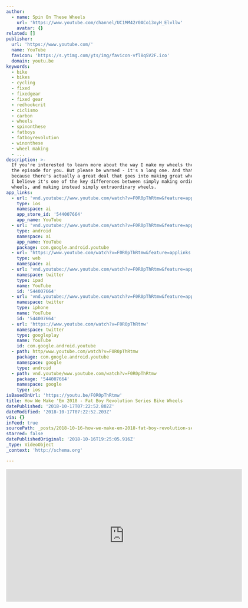```yaml
---
author:
  - name: Spin On These Wheels
    url: 'https://www.youtube.com/channel/UC1MM42r0ACo13oyH_Elvllw'
    avatar: {}
related: []
publisher:
  url: 'https://www.youtube.com/'
  name: YouTube
  favicon: 'https://s.ytimg.com/yts/img/favicon-vfl8qSV2F.ico'
  domain: youtu.be
keywords:
  - bike
  - bikes
  - cycling
  - fixed
  - fixedgear
  - fixed gear
  - redhookcrit
  - ciclismo
  - carbon
  - wheels
  - spinonthese
  - fatboys
  - fatboyrevolution
  - winonthese
  - wheel making
  - ...
description: >-
  If you're interested to learn more about the way I make my wheels then this is
  the episode for you. But please be warned - it's a long one. And that's
  because there's actually a great deal that goes into making great wheels - and
  I believe it's one of the key differences between simply making ordinary
  wheels, and making instead simply extraordinary wheels.
app_links:
  - url: 'vnd.youtube://www.youtube.com/watch?v=F0R0pThRtmw&feature=applinks'
    type: ios
    namespace: ai
    app_store_id: '544007664'
    app_name: YouTube
  - url: 'vnd.youtube://www.youtube.com/watch?v=F0R0pThRtmw&feature=applinks'
    type: android
    namespace: ai
    app_name: YouTube
    package: com.google.android.youtube
  - url: 'https://www.youtube.com/watch?v=F0R0pThRtmw&feature=applinks'
    type: web
    namespace: ai
  - url: 'vnd.youtube://www.youtube.com/watch?v=F0R0pThRtmw&feature=applinks'
    namespace: twitter
    type: ipad
    name: YouTube
    id: '544007664'
  - url: 'vnd.youtube://www.youtube.com/watch?v=F0R0pThRtmw&feature=applinks'
    namespace: twitter
    type: iphone
    name: YouTube
    id: '544007664'
  - url: 'https://www.youtube.com/watch?v=F0R0pThRtmw'
    namespace: twitter
    type: googleplay
    name: YouTube
    id: com.google.android.youtube
  - path: http/www.youtube.com/watch?v=F0R0pThRtmw
    package: com.google.android.youtube
    namespace: google
    type: android
  - path: vnd.youtube/www.youtube.com/watch?v=F0R0pThRtmw
    package: '544007664'
    namespace: google
    type: ios
isBasedOnUrl: 'https://youtu.be/F0R0pThRtmw'
title: How We Make 'Em 2018 - Fat Boy Revolution Series Bike Wheels
datePublished: '2018-10-17T07:22:52.802Z'
dateModified: '2018-10-17T07:22:52.203Z'
via: {}
inFeed: true
sourcePath: _posts/2018-10-16-how-we-make-em-2018-fat-boy-revolution-series-bike-wheels.md
starred: false
datePublishedOriginal: '2018-10-16T19:25:05.916Z'
_type: VideoObject
_context: 'http://schema.org'

---
```

<iframe src="https://cdn.embedly.com/widgets/media.html?src=https%3A%2F%2Fwww.youtube.com%2Fembed%2FF0R0pThRtmw%3Ffeature%3Doembed&amp;url=http%3A%2F%2Fwww.youtube.com%2Fwatch%3Fv%3DF0R0pThRtmw&amp;image=https%3A%2F%2Fi.ytimg.com%2Fvi%2FF0R0pThRtmw%2Fhqdefault.jpg&amp;key=a715cf41cc93453ca338d350cd26f87b&amp;type=text%2Fhtml&amp;schema=youtube" width="640" height="360" scrolling="no" frameborder="0" allowfullscreen="true" style=""></iframe>